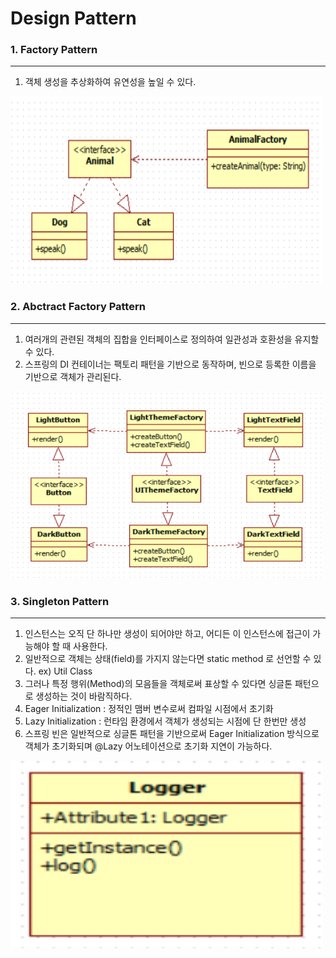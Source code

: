 # Design Pattern<br/>
### 1. Factory Pattern

---

1) 객체 생성을 추상화하여 유연성을 높일 수 있다.

<img style="width:500px; height:300px;" src="https://github.com/huneeJung/DesignPattern/blob/main/Factory.png?raw=true"></img>

### 2. Abctract Factory Pattern

---

1) 여러개의 관련된 객체의 집합을 인터페이스로 정의하여 일관성과 호환성을 유지할 수 있다.
2) 스프링의 DI 컨테이너는 팩토리 패턴을 기반으로 동작하며, 빈으로 등록한 이름을 기반으로 객체가 관리된다.

<img style="width:500px; height:300px;" src="https://github.com/huneeJung/DesignPattern/blob/main/AbstractFactory.png?raw=true"></img>

### 3. Singleton Pattern

---

1) 인스턴스는 오직 단 하나만 생성이 되어야만 하고, 어디든 이 인스턴스에 접근이 가능해야 할 때 사용한다.
2) 일반적으로 객체는 상태(field)를 가지지 않는다면 static method 로 선언할 수 있다. ex) Util Class
3) 그러나 특정 행위(Method)의 모음들을 객체로써 표상할 수 있다면 싱글톤 패턴으로 생성하는 것이 바람직하다.
4) Eager Initialization : 정적인 맴버 변수로써 컴파일 시점에서 초기화
5) Lazy Initialization : 런타임 환경에서 객체가 생성되는 시점에 단 한번만 생성
6) 스프링 빈은 일반적으로 싱글톤 패턴을 기반으로써 Eager Initialization 방식으로 객체가 초기화되며 @Lazy 어노테이션으로 초기화 지연이 가능하다.

<img style="width:500px; height:300px;" src="https://github.com/huneeJung/DesignPattern/blob/main/Singleton.png?raw=true"></img>
